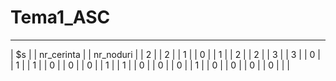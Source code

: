 # Tema1_ASC

_______________
|     $s      |
| nr_cerinta  |
| nr_noduri   |
|      2      |
|      2      |
|      1      |
|      0      |
|      1      |
|      2      |
|      2      |
|      3      |
|      3      |
|      0      |
|      1      |
|      1      |
|      0      |
|      0      |
|      0      |
|      1      |
|      1      |
|      0      |
|      0      |
|      0      |
|      1      |
|      0      |
|      0      |
|      0      |
|      0      |
|             |



